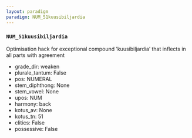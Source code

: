 ```yaml
---
layout: paradigm
paradigm: NUM_51kuusibiljardia
---
```

### ` NUM_51kuusibiljardia `

Optimisation hack for exceptional compound ’kuusibiljardia’ that inflects in all parts with agreement
* grade_dir: weaken
* plurale_tantum: False
* pos: NUMERAL
* stem_diphthong: None
* stem_vowel: None
* upos: NUM
* harmony: back
* kotus_av: None
* kotus_tn: 51
* clitics: False
* possessive: False
